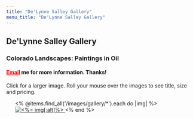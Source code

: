 ```yaml
---
title: "De'Lynne Salley Gallery"
menu_title: "De'Lynne Salley Gallery"
---
```

## De'Lynne Salley Gallery

### Colorado Landscapes: Paintings in Oil

#### <a href="&#109;a&#105;l&#116;&#111;:&#111;&#105;&#108;&#112;&#97;&#105;&#110;&#116;&#105;&#110;&#103;&#115;&#64;&#116;&#104;&#101;&#99;&#119;&#108;&#122;&#111;&#110;&#101;&#46;&#99;&#111;&#109;" style="color:red">Email</a> me for more information. Thanks!

<div class='light'>
  Click for a larger image. Roll your mouse over the images to see title, size and pricing.
</div>

<div css_class='center'>
  <ul>
  <% @items.find_all('/images/gallery/*').each do |img| %>
    <a href="<%= img.path %>">
      <img src="<%= img.path(rep: :thumbnail) %>" title="<%= img[:title]%>" alt="<%= img[:alt]%>"/>
    </a>
  <% end %>
  </ul>
</div>
